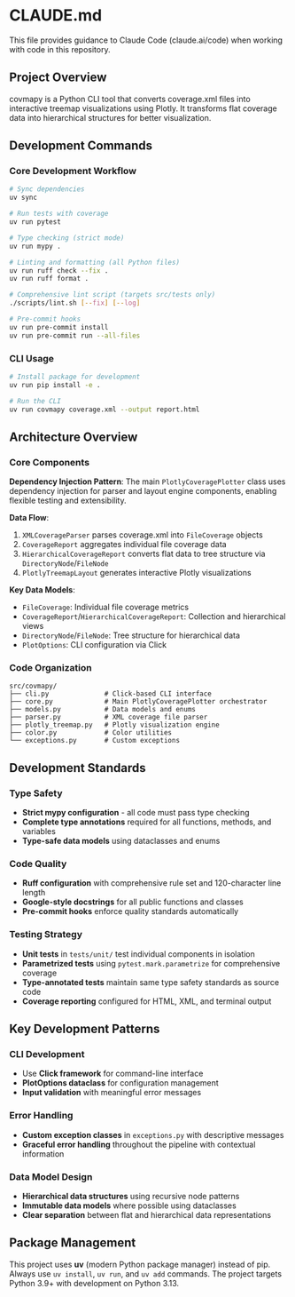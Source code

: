 # CLAUDE.md

This file provides guidance to Claude Code (claude.ai/code) when working with code in this repository.

## Project Overview

covmapy is a Python CLI tool that converts coverage.xml files into interactive treemap visualizations using Plotly. It transforms flat coverage data into hierarchical structures for better visualization.

## Development Commands

### Core Development Workflow

```bash
# Sync dependencies
uv sync

# Run tests with coverage
uv run pytest

# Type checking (strict mode)
uv run mypy .

# Linting and formatting (all Python files)
uv run ruff check --fix .
uv run ruff format .

# Comprehensive lint script (targets src/tests only)
./scripts/lint.sh [--fix] [--log]

# Pre-commit hooks
uv run pre-commit install
uv run pre-commit run --all-files
```

### CLI Usage

```bash
# Install package for development
uv run pip install -e .

# Run the CLI
uv run covmapy coverage.xml --output report.html
```

## Architecture Overview

### Core Components

**Dependency Injection Pattern**: The main `PlotlyCoveragePlotter` class uses dependency injection for parser and layout engine components, enabling flexible testing and extensibility.

**Data Flow**:

1. `XMLCoverageParser` parses coverage.xml into `FileCoverage` objects
2. `CoverageReport` aggregates individual file coverage data
3. `HierarchicalCoverageReport` converts flat data to tree structure via `DirectoryNode`/`FileNode`
4. `PlotlyTreemapLayout` generates interactive Plotly visualizations

**Key Data Models**:

- `FileCoverage`: Individual file coverage metrics
- `CoverageReport`/`HierarchicalCoverageReport`: Collection and hierarchical views
- `DirectoryNode`/`FileNode`: Tree structure for hierarchical data
- `PlotOptions`: CLI configuration via Click

### Code Organization

```t
src/covmapy/
├── cli.py              # Click-based CLI interface
├── core.py             # Main PlotlyCoveragePlotter orchestrator
├── models.py           # Data models and enums
├── parser.py           # XML coverage file parser
├── plotly_treemap.py   # Plotly visualization engine
├── color.py            # Color utilities
└── exceptions.py       # Custom exceptions
```

## Development Standards

### Type Safety

- **Strict mypy configuration** - all code must pass type checking
- **Complete type annotations** required for all functions, methods, and variables
- **Type-safe data models** using dataclasses and enums

### Code Quality

- **Ruff configuration** with comprehensive rule set and 120-character line length
- **Google-style docstrings** for all public functions and classes
- **Pre-commit hooks** enforce quality standards automatically

### Testing Strategy

- **Unit tests** in `tests/unit/` test individual components in isolation
- **Parametrized tests** using `pytest.mark.parametrize` for comprehensive coverage
- **Type-annotated tests** maintain same type safety standards as source code
- **Coverage reporting** configured for HTML, XML, and terminal output

## Key Development Patterns

### CLI Development

- Use **Click framework** for command-line interface
- **PlotOptions dataclass** for configuration management
- **Input validation** with meaningful error messages

### Error Handling

- **Custom exception classes** in `exceptions.py` with descriptive messages
- **Graceful error handling** throughout the pipeline with contextual information

### Data Model Design

- **Hierarchical data structures** using recursive node patterns
- **Immutable data models** where possible using dataclasses
- **Clear separation** between flat and hierarchical data representations

## Package Management

This project uses **uv** (modern Python package manager) instead of pip. Always use `uv install`, `uv run`, and `uv add` commands. The project targets Python 3.9+ with development on Python 3.13.
